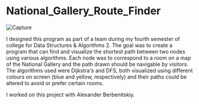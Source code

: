 # National_Gallery_Route_Finder
 
![Capture](https://user-images.githubusercontent.com/74914758/190679543-cbbd0c63-fbdb-47bb-a3c2-0e5cfa74000c.PNG)

I designed this program as part of a team during my fourth semester of college for Data Structures & Algorithms 2. The goal was to create a program that can find and visualize the shortest path between two nodes using various algorithms. Each node was to correspond to a room on a map of the National Gallery and the path drawn should be navigable by visitors. The algorithms used were Dijkstra's and DFS, both visualized using different colours on screen (blue and yellow, respectively) and their paths could be altered to avoid or prefer certain rooms.

I worked on this project with Alexander Berbenitskiy.
